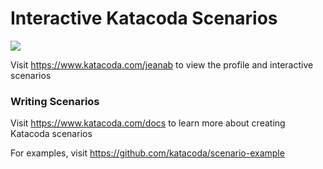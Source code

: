 # Interactive Katacoda Scenarios

[![](http://shields.katacoda.com/katacoda/jeanab/count.svg)](https://www.katacoda.com/jeanab "Get your profile on Katacoda.com")

Visit https://www.katacoda.com/jeanab to view the profile and interactive scenarios

### Writing Scenarios
Visit https://www.katacoda.com/docs to learn more about creating Katacoda scenarios

For examples, visit https://github.com/katacoda/scenario-example
